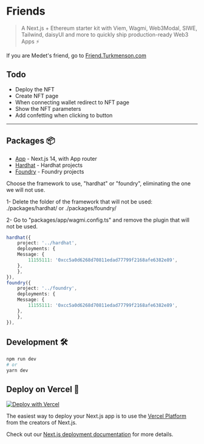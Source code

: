 # Friends

> A Next.js + Ethereum starter kit with Viem, Wagmi, Web3Modal, SIWE, Tailwind, daisyUI and more to quickly ship production-ready Web3 Apps ⚡

If you are Medet's friend, go to [Friend.Turkmenson.com](https://friend.turkmenson.com/)

## Todo

- Deploy the NFT
- Create NFT page
- When connecting wallet redirect to NFT page
- Show the NFT parameters
- Add confetting when clicking to button

---

## Packages 📦

- [App](./packages/app) - Next.js 14, with App router
- [Hardhat](./packages/hardhat/) - Hardhat projects
- [Foundry](./packages/foundry/) - Foundry projects

Choose the framework to use, "hardhat" or "foundry", eliminating the one we will not use.

1- Delete the folder of the framework that will not be used:
./packages/hardhat/ or ./packages/foundry/

2- Go to "packages/app/wagmi.config.ts" and remove the plugin that will not be used.

```ts
hardhat({
    project: '../hardhat',
    deployments: {
    Message: {
        11155111: '0xcc5a0d6268d70811edad77799f2168afe6382e89',
    },
    },
}),
foundry({
    project: '../foundry',
    deployments: {
    Message: {
        11155111: '0xcc5a0d6268d70811edad77799f2168afe6382e89',
    },
    },
}),
```

## Development 🛠️

```bash
npm run dev
# or
yarn dev
```

## Deploy on Vercel 🚢

[![Deploy with Vercel](https://vercel.com/button)](https://vercel.com/new/clone?repository-url=https%3A%2F%2Fgithub.com%2Fwslyvh%2Fnexth)

The easiest way to deploy your Next.js app is to use the [Vercel Platform](https://vercel.com/new?utm_medium=nexth&filter=next.js&utm_source=nexth&utm_campaign=nexth-readme) from the creators of Next.js.

Check out our [Next.js deployment documentation](https://nextjs.org/docs/deployment) for more details.
